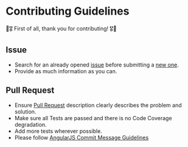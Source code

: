 # Contributing Guidelines

:confetti_ball::medal_military: First of all, thank you for contributing! :medal_military::confetti_ball:

## Issue

- Search for an already opened [issue](https://github.com/ReasonSoftware/ssh-manager/issues) before submitting a [new one](https://github.com/ReasonSoftware/ssh-manager/issues/new/choose).
- Provide as much information as you can.

## Pull Request

- Ensure [Pull Request](https://github.com/ReasonSoftware/ssh-manager/pulls) description clearly describes the problem and solution.
- Make sure all Tests are passed and there is no Code Coverage degradation.
- Add more tests wherever possible.
- Please follow [AngularJS Commit Message Guidelines](https://github.com/angular/angular/blob/master/CONTRIBUTING.md#-commit-message-guidelines)
